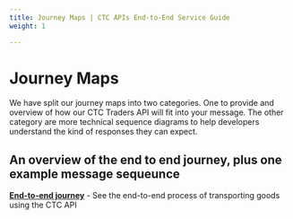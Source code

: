 ```yaml
---
title: Journey Maps | CTC APIs End-to-End Service Guide
weight: 1

---
```


# Journey Maps
<!--- Section owner: CTC Traders API --->

We have split our journey maps into two categories. One to provide and overview of how our CTC Traders API will fit into your message. The other category are more technical sequence diagrams to help developers understand the kind of responses they can expect. 

## An overview of the end to end journey, plus one example message sequeunce

**[End-to-end journey](documentation/movements-diagram.html)** - See the end-to-end process of transporting goods using the CTC API

